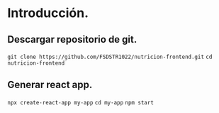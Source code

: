 # Introducción.

## Descargar repositorio de git.
`git clone https://github.com/FSDSTR1022/nutricion-frontend.git`
`cd nutricion-frontend`

## Generar react app.
`npx create-react-app my-app`
`cd my-app`
`npm start`